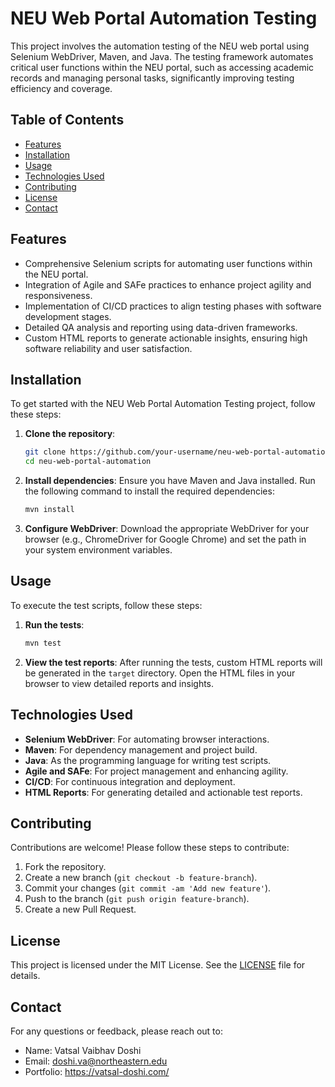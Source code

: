 # NEU Web Portal Automation Testing

This project involves the automation testing of the NEU web portal using Selenium WebDriver, Maven, and Java. The testing framework automates critical user functions within the NEU portal, such as accessing academic records and managing personal tasks, significantly improving testing efficiency and coverage.

## Table of Contents
- [Features](#features)
- [Installation](#installation)
- [Usage](#usage)
- [Technologies Used](#technologies-used)
- [Contributing](#contributing)
- [License](#license)
- [Contact](#contact)

## Features
- Comprehensive Selenium scripts for automating user functions within the NEU portal.
- Integration of Agile and SAFe practices to enhance project agility and responsiveness.
- Implementation of CI/CD practices to align testing phases with software development stages.
- Detailed QA analysis and reporting using data-driven frameworks.
- Custom HTML reports to generate actionable insights, ensuring high software reliability and user satisfaction.

## Installation
To get started with the NEU Web Portal Automation Testing project, follow these steps:

1. **Clone the repository**:
   ```bash
   git clone https://github.com/your-username/neu-web-portal-automation.git
   cd neu-web-portal-automation
   ```

2. **Install dependencies**:
   Ensure you have Maven and Java installed. Run the following command to install the required dependencies:
   ```bash
   mvn install
   ```

3. **Configure WebDriver**:
   Download the appropriate WebDriver for your browser (e.g., ChromeDriver for Google Chrome) and set the path in your system environment variables.

## Usage
To execute the test scripts, follow these steps:

1. **Run the tests**:
   ```bash
   mvn test
   ```

2. **View the test reports**:
   After running the tests, custom HTML reports will be generated in the `target` directory. Open the HTML files in your browser to view detailed reports and insights.

## Technologies Used
- **Selenium WebDriver**: For automating browser interactions.
- **Maven**: For dependency management and project build.
- **Java**: As the programming language for writing test scripts.
- **Agile and SAFe**: For project management and enhancing agility.
- **CI/CD**: For continuous integration and deployment.
- **HTML Reports**: For generating detailed and actionable test reports.


## Contributing
Contributions are welcome! Please follow these steps to contribute:

1. Fork the repository.
2. Create a new branch (`git checkout -b feature-branch`).
3. Commit your changes (`git commit -am 'Add new feature'`).
4. Push to the branch (`git push origin feature-branch`).
5. Create a new Pull Request.

## License
This project is licensed under the MIT License. See the [LICENSE](LICENSE) file for details.

## Contact
For any questions or feedback, please reach out to:

- Name: Vatsal Vaibhav Doshi
- Email: doshi.va@northeastern.edu
- Portfolio: https://vatsal-doshi.com/
